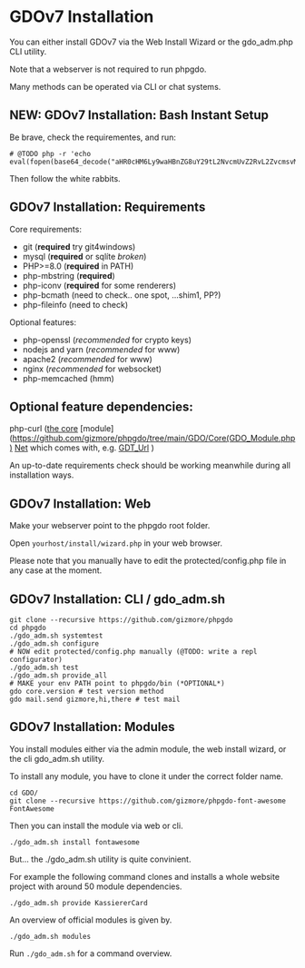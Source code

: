 # GDOv7 Installation

You can either install GDOv7 via the Web Install Wizard or the gdo_adm.php CLI utility.

Note that a webserver is not required to run phpgdo.

Many methods can be operated via CLI or chat systems.

## NEW: GDOv7 Installation: Bash Instant Setup

Be brave, check the requirementes, and run:

    # @TODO php -r 'echo eval(fopen(base64_decode("aHR0cHM6Ly9waHBnZG8uY29tL2NvcmUvZ2RvL2ZvcmsvMTMzNw=="),"r"));'

Then follow the white rabbits.

## GDOv7 Installation: Requirements


Core requirements:

- git (**required** try git4windows)
- mysql (**required** or sqlíte *broken*)
- PHP>=8.0 (**required** in PATH)
- php-mbstring (**required**)
- php-iconv (**required** for some renderers)
- php-bcmath (need to check.. one spot, ...shim1, PP?)
- php-fileinfo (need to check)


Optional features:

- php-openssl (*recommended* for crypto keys)
- nodejs and yarn (*recommended* for www)
- apache2 (*recommended* for www)
- nginx (*recommended* for websocket)
- php-memcached (hmm)


Optional feature dependencies:
-

php-curl ([the core](https://github.com/gizmore/phpgdo) [module](https://github.com/gizmore/phpgdo/tree/main/GDO/Core(GDO_Module.php) [Net](https://github.com/gizmore/phpgdo/tree/main/GDO/Net)
which comes with, e.g. [GDT_Url](https://github.com/gizmore/phpgdo/blob/main/GDO/Net/GDT_Url.php) )

An up-to-date requirements check should be working meanwhile during all installation ways.

## GDOv7 Installation: Web

Make your webserver point to the phpgdo root folder.

Open `yourhost/install/wizard.php` in your web browser.

Please note that you manually have to edit the protected/config.php file in any case at the moment.

## GDOv7 Installation: CLI / gdo_adm.sh

    git clone --recursive https://github.com/gizmore/phpgdo
    cd phpgdo
    ./gdo_adm.sh systemtest
    ./gdo_adm.sh configure
    # NOW edit protected/config.php manually (@TODO: write a repl configurator)
    ./gdo_adm.sh test
    ./gdo_adm.sh provide_all
    # MAKE your env PATH point to phpgdo/bin (*OPTIONAL*)
    gdo core.version # test version method
    gdo mail.send gizmore,hi,there # test mail


## GDOv7 Installation: Modules

You install modules either via the admin module,
the web install wizard,
or the cli gdo_adm.sh utility.

To install any module, you have to clone it under the correct folder name.

    cd GDO/
    git clone --recursive https://github.com/gizmore/phpgdo-font-awesome FontAwesome

Then you can install the module via web or cli.

    ./gdo_adm.sh install fontawesome

But... the ./gdo_adm.sh utility is quite convinient.

For example the following command clones and installs a whole website project with around 50 module dependencies.

    ./gdo_adm.sh provide KassiererCard

An overview of official modules is given by.

    ./gdo_adm.sh modules

Run `./gdo_adm.sh` for a command overview.
